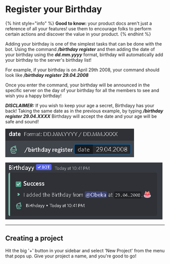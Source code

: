 # Register your Birthday

{% hint style="info" %}
**Good to know:** your product docs aren't just a reference of all your features! use them to encourage folks to perform certain actions and discover the value in your product.
{% endhint %}

Adding your birthday is one of the simplest tasks that can be done with the bot. Using the command _**/birthday register**_ and then adding the date of your birthday using the _**dd.mm.yyyy**_ format, birthday will automatically add your birthday to the server's birthday list!

For example, if your birthday is on April 29th 2008, your command should look like _**/birthday register 29.04.2008**_

Once you enter the command, your birthday will be announced in the specific server on the day of your birthday for all the members to see and wish you a happy birthday!

_**DISCLAIMER:**_ If you wish to keep your age a secret, Birthdayy has your back! Taking the same date as in the previous example, by typing _**/birthday register 29.04.XXXX**_  Birthdayy will accept the date and your age will be safe and sound!



![](../.gitbook/assets/image.png) &#x20;

![](<../.gitbook/assets/image (1).png>)

****

## Creating a project

Hit the big '+' button in your sidebar and select 'New Project' from the menu that pops up. Give your project a name, and you're good to go!
